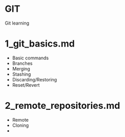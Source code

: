 # GIT
Git learning 


# 1_git_basics.md

- Basic commands
- Branches
- Merging
- Stashing
- Discarding/Restoring
- Reset/Revert


# 2_remote_repositories.md

- Remote
- Cloning
- 


